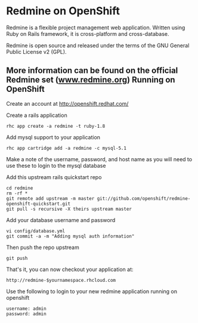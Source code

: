 Redmine on OpenShift
=========================
 
Redmine is a flexible project management web application. Written using Ruby on Rails framework, it is cross-platform and cross-database.

Redmine is open source and released under the terms of the GNU General Public License v2 (GPL).

More information can be found on the official Redmine set (www.redmine.org)
Running on OpenShift
--------------------

Create an account at http://openshift.redhat.com/

Create a rails application

	rhc app create -a redmine -t ruby-1.8

Add mysql support to your application
    
	rhc app cartridge add -a redmine -c mysql-5.1
Make a note of the username, password, and host name as you will need to use these to login to the mysql database

Add this upstream rails quickstart repo

	cd redmine
	rm -rf *
	git remote add upstream -m master git://github.com/openshift/redmine-openshift-quickstart.git
	git pull -s recursive -X theirs upstream master

Add your database username and password 

	vi config/database.yml
	git commit -a -m "Adding mysql auth information"

Then push the repo upstream

	git push

That's it, you can now checkout your application at:

	http://redmine-$yournamespace.rhcloud.com

Use the following to login to your new redmine application running on openshift

	username: admin
	password: admin

